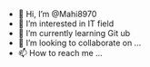 - 👋 Hi, I’m @Mahi8970
- 👀 I’m interested in IT field
- 🌱 I’m currently learning Git ub
- 💞️ I’m looking to collaborate on ...
- 📫 How to reach me ...

<!---
Mahi8970/Mahi8970 is a ✨ special ✨ repository because its `selfIntroduction.md` (this file) appears on your GitHub profile.
You can click the Preview link to take a look at your changes.
--->
